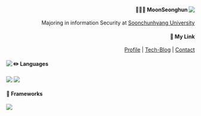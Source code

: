 <!--![header](https://capsule-render.vercel.app/api?type=Cylinder&color=848cB5&height=300&section=header&text=Wanna%20be%20%Gosu%20Engineer&fontSize=70&animation=blinking)
   -->


<div align="right">
<a href="https://github.com/PENEKhun">
<img align="right" src="https://github-readme-stats.vercel.app/api?username=penekhun&hide=stars&custom_title=display%20PENEKhun%27s%20PASSSSSSION&count_private=true&theme=radical"/>
   
   
</a> 
   
<h4>🙋🏻‍♂️ MoonSeonghun</h4>
   Majoring in information Security at <a href="http://www.sch.ac.kr/">Soonchunhyang University</a>
<h4>🤔 My Link</h4>
   
   <a href="https://penekhun.github.io/about/" target="_blank">Profile</a>
   <a> | </a>
   <a href="https://penekhun.github.io/">Tech-Blog</a>
   <a> | </a>
   <a href="mailto:penekhun@gmail.com?body=hello.%20I%20contact%20you%20through%20github.">Contact</a>


   </div>
   
   <div align="left">
 <img align="left" src="https://github-readme-stats.vercel.app/api/top-langs/?username=penekhun&layout=compact&hide=css,html&theme=radical"/>
  
<h4>✏️ Languages</h4>
<img src="https://img.shields.io/badge/java-007396?style=for-the-badge&logo=java&logoColor=white"> 
<img src="https://img.shields.io/badge/JavaScript-F7DF1E?style=for-the-badge&logo=javascript&logoColor=white">
<h4>🚉 Frameworks</h4>
<img src="https://img.shields.io/badge/springboot-6DB33F?style=for-the-badge&logo=springboot&logoColor=white">
</div>
   
   <br /> <br/>
   
   <!--
   <div align="center">
   <a href="https://hits.seeyoufarm.com"><img src="https://hits.seeyoufarm.com/api/count/incr/badge.svg?url=https%3A%2F%2Fgithub.com%2Fpenekhun&count_bg=%23FFCBA4&title_bg=%23474544&icon=&icon_color=%23E7E7E7&title=Today+Hit&edge_flat=false"/></a>
   </div> -->


<!-- 
   <h4>🔐 Information Security</h4>
   I'm interested in Vulnerability Analysis, too -->

